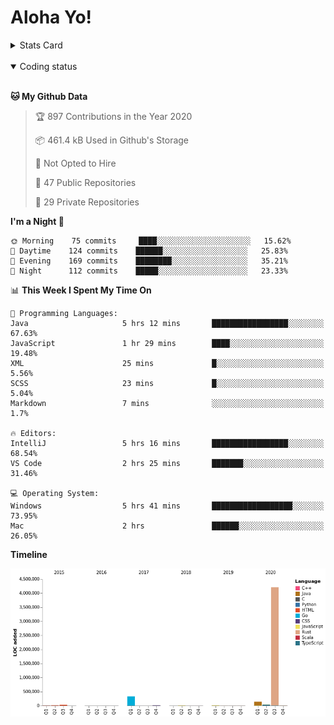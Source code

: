 # Aloha Yo!

<details>
<summary>Stats Card</summary>
 
[![Anurag's github stats](https://github-readme-stats.vercel.app/api?username=GarfieldZHU&show_icons=true&theme=tokyonight)](https://github.com/anuraghazra/github-readme-stats)
 
</details>

<br/>

<details open>

<summary>Coding status</summary>

<br/>

<!--START_SECTION:waka-->
**🐱 My Github Data** 

> 🏆 897 Contributions in the Year 2020
 > 
> 📦 461.4 kB Used in Github's Storage 
 > 
> 🚫 Not Opted to Hire
 > 
> 📜 47 Public Repositories 
 > 
> 🔑 29 Private Repositories  
 > 
**I'm a Night 🦉** 

```text
🌞 Morning    75 commits     ████░░░░░░░░░░░░░░░░░░░░░   15.62% 
🌆 Daytime    124 commits    ██████░░░░░░░░░░░░░░░░░░░   25.83% 
🌃 Evening    169 commits    ████████░░░░░░░░░░░░░░░░░   35.21% 
🌙 Night      112 commits    █████░░░░░░░░░░░░░░░░░░░░   23.33%

```


📊 **This Week I Spent My Time On** 

```text
💬 Programming Languages: 
Java                     5 hrs 12 mins       █████████████████░░░░░░░░   67.63% 
JavaScript               1 hr 29 mins        ████░░░░░░░░░░░░░░░░░░░░░   19.48% 
XML                      25 mins             █░░░░░░░░░░░░░░░░░░░░░░░░   5.56% 
SCSS                     23 mins             █░░░░░░░░░░░░░░░░░░░░░░░░   5.04% 
Markdown                 7 mins              ░░░░░░░░░░░░░░░░░░░░░░░░░   1.7%

🔥 Editors: 
IntelliJ                 5 hrs 16 mins       █████████████████░░░░░░░░   68.54% 
VS Code                  2 hrs 25 mins       ███████░░░░░░░░░░░░░░░░░░   31.46%

💻 Operating System: 
Windows                  5 hrs 41 mins       ██████████████████░░░░░░░   73.95% 
Mac                      2 hrs               ██████░░░░░░░░░░░░░░░░░░░   26.05%

```

**Timeline**

![Chart not found](https://raw.githubusercontent.com/GarfieldZHU/GarfieldZHU/master/charts/bar_graph.png) 


<!--END_SECTION:waka-->

</details>
